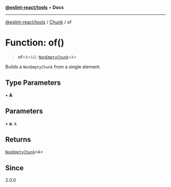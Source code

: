[**@eslint-react/tools**](../../../README.md) • **Docs**

***

[@eslint-react/tools](../../../README.md) / [Chunk](../README.md) / of

# Function: of()

> **of**\<`A`\>(`a`): [`NonEmptyChunk`](../interfaces/NonEmptyChunk.md)\<`A`\>

Builds a `NonEmptyChunk` from a single element.

## Type Parameters

• **A**

## Parameters

• **a**: `A`

## Returns

[`NonEmptyChunk`](../interfaces/NonEmptyChunk.md)\<`A`\>

## Since

2.0.0
